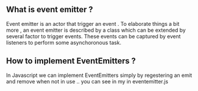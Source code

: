 ## What is event emitter ?

Event emitter is an actor that trigger an event . To elaborate things a bit more , an event emitter is described by a class which can be extended by several factor to trigger events. These events can be captured by event listeners to perform some asynchoronous task.

## How to implement EventEmitters ?

In Javascript we can implement EventEmitters simply by regestering an emit and remove when not in use .. you can see in my in eventemitter.js 

